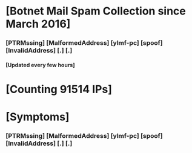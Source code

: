 # [Botnet Mail Spam Collection since March 2016]
### [PTRMssing] [MalformedAddress] [ylmf-pc] [spoof] [InvalidAddress] [.] [.]
#### [Updated every few hours]

# [Counting 91514 IPs]

# [Symptoms] 
###   [PTRMssing] [MalformedAddress] [ylmf-pc] [spoof] [InvalidAddress] [.] [.]
